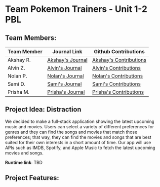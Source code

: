 # Team Pokemon Trainers - Unit 1-2 PBL
## Team Members:
| Team Member | Journal Link | Github Contributions |
| --- | ----------- | ----------- |
| Akshay R. | [Akshay's Journal](https://docs.google.com/document/d/1ukhc3TYFyQycQntN6MXiD803b-iatn8rK7GAcw4ClwI/edit?usp=sharing) | [Akshay's Contributions](https://github.com/alvinzhengq/AP-CSA/commits?author=Akshay-Rohatgi) |
| Alvin Z. | [Alvin's Journal]() | [Alvin's Contributions](https://github.com/alvinzhengq/AP-CSA/commits?author=alvinzhengq) | 
| Nolan P. | [Nolan's Journal]() | [Nolan's Contributions](https://github.com/alvinzhengq/AP-CSA/commits?author=nolanplatt) |
| Sami D. | [Sami's Journal](https://padlet.com/samantadanvers/fje6b94iwjnjwg7y1630177436) | [Sami's Contributions](https://github.com/alvinzhengq/AP-CSA/commits?author=SamiDeshatty) |
| Prisha M. | [Prisha's Journal](https://padlet.com/prishamaiti/v5cwhihorrhhgnp5) | [Prisha's Contributions](https://github.com/alvinzhengq/AP-CSA/commits?author=PrishaMaiti) |

## Project Idea: Distraction
We decided to make a full-stack application showing the latest upcoming music and movies. Users can select a variety of different preferences for genres and they can find the songs and movies that match those preferences; that way, they can find the movies and songs that are best suited for their own interests in a short amount of time. Our app will use APIs such as IMDB, Spotify, and Apple Music to fetch the latest upcoming movies and songs.

**Runtime link**: TBD

## Project Features:
